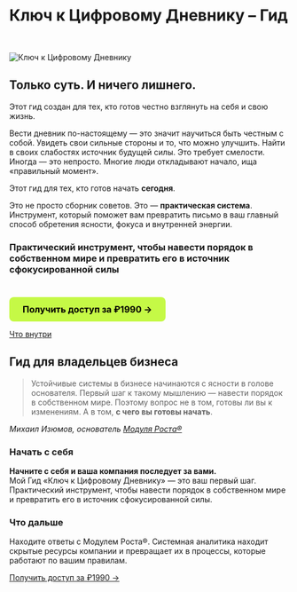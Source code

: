 # Ключ к Цифровому Дневнику – Гид

<br>

![Ключ к Цифровому Дневнику](/diary-guide-ban-cmprsd.jpg)

## Только суть. И ничего лишнего.

Этот гид создан для тех, кто готов честно взглянуть на себя и свою жизнь.

Вести дневник по-настоящему — это значит научиться быть честным с собой. Увидеть свои сильные стороны и то, что можно улучшить. Найти в своих слабостях источник будущей силы. Это требует смелости. Иногда — это непросто. Многие люди откладывают начало, ища «правильный момент».

Этот гид для тех, кто готов начать **сегодня**.

Это не просто сборник советов. Это — **практическая система**. Инструмент, который поможет вам превратить письмо в ваш главный способ обретения ясности, фокуса и внутренней энергии.

### Практический инструмент, чтобы навести порядок в собственном мире и превратить его в источник сфокусированной силы

<div class="start-button-container">
  <!-- Основная кнопка -->
  <a href="/projects/diary-guide/unlock/pay/form" class="btn btn-primary">Получить доступ за ₽1990 →</a>
</div>

[Что внутри](/projects/diary-guide/unlock/about)

<style>
/* --- Стили для карточек --- */
.project-card {
  background: rgba(52, 123, 108, 0.3);
  border-radius: 12px;
  padding: 24px;
  display: flex;
  flex-direction: column;
  justify-content: space-between;
  min-height: 200px;
}

/* --- ОБЩИЕ СТИЛИ ДЛЯ ВСЕХ КНОПОК --- */
.btn {
  display: block;
  padding: 12px 16px;
  border-radius: 8px;
  font-weight: 700;
  font-size: 16px;
  text-align: center;
  margin-top: 1.5rem;
  text-decoration: none;
  transition: all 0.3s ease;
  cursor: pointer;
  border: none;
}

.btn:hover {
  transform: translateY(-2px);
  text-decoration: none !important;
}

/* --- СТИЛЬ 1: ОСНОВНАЯ КНОПКА (ЯРКАЯ) --- */
.btn-primary {
  background-color: #C5F946; /* Яркий лаймовый */
  color: #000 !important;
}

.btn-primary:hover {
  background-color: #347b6c; /* Темный при наведении */
  color: white !important;
}

/* --- СТИЛЬ 2: ВТОРОСТЕПЕННАЯ КНОПКА (ТЕМНАЯ) --- */
.btn-secondary {
  background-color: #347b6c; /* Темный */
  color: white !important;
}

.btn-secondary:hover {
  background-color: #C5F946; /* Яркий при наведении */
  color: #000 !important;
}

/* --- Контейнер для отдельной кнопки "Начать" --- */
.start-button-container .btn {
  display: inline-block;
  padding: 12px 24px;
}
</style>

## Гид для владельцев бизнеса

> Устойчивые системы в бизнесе начинаются с ясности в голове основателя. Первый шаг к такому мышлению — навести порядок в собственном мире. Поэтому вопрос не в том, готовы ли вы к изменениям. А в том, **с чего вы готовы начать**.

_Михаил Изюмов, основатель [Модуля Роста®](https://runscale.ru)_

### Начать с себя

**Начните с себя и ваша компания последует за вами.** <br>
Мой Гид «Ключ к Цифровому Дневнику» — это ваш первый шаг. Практический инструмент, чтобы навести порядок в собственном мире и превратить его в источник сфокусированной силы.

### Что дальше

Находите ответы с Модулем Роста®. Системная аналитика находит скрытые ресурсы компании и превращает их в процессы, которые работают по вашим правилам.
<br>

<a href="/projects/diary-guide/unlock/pay/form">Получить доступ за ₽1990 →</a>
